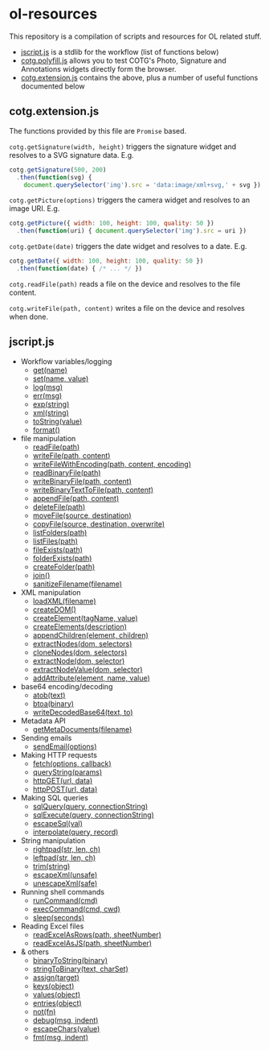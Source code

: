 
# ol-resources

This repository is a compilation of scripts and resources for OL related stuff.

 - [jscript.js][1] is a stdlib for the workflow (list of functions below)
 - [cotg.polyfill.js][2] allows you to test COTG's Photo, Signature and
     Annotations widgets directly form the browser.
 - [cotg.extension.js][3] contains the above, plus a number of useful functions
     documented below


## cotg.extension.js

The functions provided by this file are `Promise` based.

`cotg.getSignature(width, height)` triggers the signature widget and resolves to
a SVG signature data. E.g.
```js
cotg.getSignature(500, 200)
  .then(function(svg) {
    document.querySelector('img').src = 'data:image/xml+svg,' + svg })
```

`cotg.getPicture(options)` triggers the camera widget and resolves to
an image URI. E.g.
```js
cotg.getPicture({ width: 100, height: 100, quality: 50 })
  .then(function(uri) { document.querySelector('img').src = uri })
```

`cotg.getDate(date)` triggers the date widget and resolves to a date. E.g.
```js
cotg.getDate({ width: 100, height: 100, quality: 50 })
  .then(function(date) { /* ... */ })
```

`cotg.readFile(path)` reads a file on the device and resolves to the file content.

`cotg.writeFile(path, content)` writes a file on the device and resolves when
done.


## jscript.js
 - Workflow variables/logging
   - [get(name)](https://github.com/romgrk/ol-resources/blob/master/jscript.js#L14)
   - [set(name, value)](https://github.com/romgrk/ol-resources/blob/master/jscript.js#L15)
   - [log(msg)](https://github.com/romgrk/ol-resources/blob/master/jscript.js#L16)
   - [err(msg)](https://github.com/romgrk/ol-resources/blob/master/jscript.js#L17)
   - [exp(string)](https://github.com/romgrk/ol-resources/blob/master/jscript.js#L18)
   - [xml(string)](https://github.com/romgrk/ol-resources/blob/master/jscript.js#L19)
   - [toString(value)](https://github.com/romgrk/ol-resources/blob/master/jscript.js#L20)
   - [format()](https://github.com/romgrk/ol-resources/blob/master/jscript.js#L22)
 - file manipulation
   - [readFile(path)](https://github.com/romgrk/ol-resources/blob/master/jscript.js#L34)
   - [writeFile(path, content)](https://github.com/romgrk/ol-resources/blob/master/jscript.js#L42)
   - [writeFileWithEncoding(path, content, encoding)](https://github.com/romgrk/ol-resources/blob/master/jscript.js#L49)
   - [readBinaryFile(path)](https://github.com/romgrk/ol-resources/blob/master/jscript.js#L59)
   - [writeBinaryFile(path, content)](https://github.com/romgrk/ol-resources/blob/master/jscript.js#L67)
   - [writeBinaryTextToFile(path, content)](https://github.com/romgrk/ol-resources/blob/master/jscript.js#L76)
   - [appendFile(path, content)](https://github.com/romgrk/ol-resources/blob/master/jscript.js#L98)
   - [deleteFile(path)](https://github.com/romgrk/ol-resources/blob/master/jscript.js#L105)
   - [moveFile(source, destination)](https://github.com/romgrk/ol-resources/blob/master/jscript.js#L111)
   - [copyFile(source, destination, overwrite)](https://github.com/romgrk/ol-resources/blob/master/jscript.js#L116)
   - [listFolders(path)](https://github.com/romgrk/ol-resources/blob/master/jscript.js#L121)
   - [listFiles(path)](https://github.com/romgrk/ol-resources/blob/master/jscript.js#L131)
   - [fileExists(path)](https://github.com/romgrk/ol-resources/blob/master/jscript.js#L149)
   - [folderExists(path)](https://github.com/romgrk/ol-resources/blob/master/jscript.js#L154)
   - [createFolder(path)](https://github.com/romgrk/ol-resources/blob/master/jscript.js#L159)
   - [join()](https://github.com/romgrk/ol-resources/blob/master/jscript.js#L177)
   - [sanitizeFilename(filename)](https://github.com/romgrk/ol-resources/blob/master/jscript.js#L181)
 - XML manipulation
   - [loadXML(filename)](https://github.com/romgrk/ol-resources/blob/master/jscript.js#L191)
   - [createDOM()](https://github.com/romgrk/ol-resources/blob/master/jscript.js#L200)
   - [createElement(tagName, value)](https://github.com/romgrk/ol-resources/blob/master/jscript.js#L210)
   - [createElements(description)](https://github.com/romgrk/ol-resources/blob/master/jscript.js#L222)
   - [appendChildren(element, children)](https://github.com/romgrk/ol-resources/blob/master/jscript.js#L233)
   - [extractNodes(dom, selectors)](https://github.com/romgrk/ol-resources/blob/master/jscript.js#L239)
   - [cloneNodes(dom, selectors)](https://github.com/romgrk/ol-resources/blob/master/jscript.js#L249)
   - [extractNode(dom, selector)](https://github.com/romgrk/ol-resources/blob/master/jscript.js#L253)
   - [extractNodeValue(dom, selector)](https://github.com/romgrk/ol-resources/blob/master/jscript.js#L257)
   - [addAttribute(element, name, value)](https://github.com/romgrk/ol-resources/blob/master/jscript.js#L267)
 - base64 encoding/decoding
   - [atob(text)](https://github.com/romgrk/ol-resources/blob/master/jscript.js#L283)
   - [btoa(binary)](https://github.com/romgrk/ol-resources/blob/master/jscript.js#L292)
   - [writeDecodedBase64(text, to)](https://github.com/romgrk/ol-resources/blob/master/jscript.js#L301)
 - Metadata API
   - [getMetaDocuments(filename)](https://github.com/romgrk/ol-resources/blob/master/jscript.js#L338)
 - Sending emails
   - [sendEmail(options)](https://github.com/romgrk/ol-resources/blob/master/jscript.js#L412)
 - Making HTTP requests
   - [fetch(options, callback)](https://github.com/romgrk/ol-resources/blob/master/jscript.js#L465)
   - [queryString(params)](https://github.com/romgrk/ol-resources/blob/master/jscript.js#L515)
   - [httpGET(url, data)](https://github.com/romgrk/ol-resources/blob/master/jscript.js#L523)
   - [httpPOST(url, data)](https://github.com/romgrk/ol-resources/blob/master/jscript.js#L530)
 - Making SQL queries
   - [sqlQuery(query, connectionString)](https://github.com/romgrk/ol-resources/blob/master/jscript.js#L544)
   - [sqlExecute(query, connectionString)](https://github.com/romgrk/ol-resources/blob/master/jscript.js#L569)
   - [escapeSql(val)](https://github.com/romgrk/ol-resources/blob/master/jscript.js#L577)
   - [interpolate(query, record)](https://github.com/romgrk/ol-resources/blob/master/jscript.js#L581)
 - String manipulation
   - [rightpad(str, len, ch)](https://github.com/romgrk/ol-resources/blob/master/jscript.js#L603)
   - [leftpad(str, len, ch)](https://github.com/romgrk/ol-resources/blob/master/jscript.js#L611)
   - [trim(string)](https://github.com/romgrk/ol-resources/blob/master/jscript.js#L619)
   - [escapeXml(unsafe)](https://github.com/romgrk/ol-resources/blob/master/jscript.js#L623)
   - [unescapeXml(safe)](https://github.com/romgrk/ol-resources/blob/master/jscript.js#L635)
 - Running shell commands
   - [runCommand(cmd)](https://github.com/romgrk/ol-resources/blob/master/jscript.js#L653)
   - [execCommand(cmd, cwd)](https://github.com/romgrk/ol-resources/blob/master/jscript.js#L658)
   - [sleep(seconds)](https://github.com/romgrk/ol-resources/blob/master/jscript.js#L666)
 - Reading Excel files
   - [readExcelAsRows(path, sheetNumber)](https://github.com/romgrk/ol-resources/blob/master/jscript.js#L678)
   - [readExcelAsJS(path, sheetNumber)](https://github.com/romgrk/ol-resources/blob/master/jscript.js#L715)
 - & others
   - [binaryToString(binary)](https://github.com/romgrk/ol-resources/blob/master/jscript.js#L740)
   - [stringToBinary(text, charSet)](https://github.com/romgrk/ol-resources/blob/master/jscript.js#L750)
   - [assign(target)](https://github.com/romgrk/ol-resources/blob/master/jscript.js#L768)
   - [keys(object)](https://github.com/romgrk/ol-resources/blob/master/jscript.js#L779)
   - [values(object)](https://github.com/romgrk/ol-resources/blob/master/jscript.js#L786)
   - [entries(object)](https://github.com/romgrk/ol-resources/blob/master/jscript.js#L793)
   - [not(fn)](https://github.com/romgrk/ol-resources/blob/master/jscript.js#L806)
   - [debug(msg, indent)](https://github.com/romgrk/ol-resources/blob/master/jscript.js#L820)
   - [escapeChars(value)](https://github.com/romgrk/ol-resources/blob/master/jscript.js#L842)
   - [fmt(msg, indent)](https://github.com/romgrk/ol-resources/blob/master/jscript.js#L846)


[1]: https://github.com/romgrk/ol-resources/blob/master/jscript.js
[2]: https://github.com/romgrk/ol-resources/blob/master/dist/cotg.polyfill.js
[3]: https://github.com/romgrk/ol-resources/blob/master/dist/cotg.extension.js

